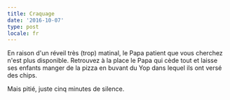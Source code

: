 ```yaml
---
title: Craquage
date: '2016-10-07'
type: post
locale: fr
---
```


En raison d'un réveil très (trop) matinal, le Papa patient que vous cherchez n'est plus disponible. Retrouvez à la place le Papa qui cède tout et laisse ses enfants manger de la pizza en buvant du Yop dans lequel ils ont versé des chips.

Mais pitié, juste cinq minutes de silence.
